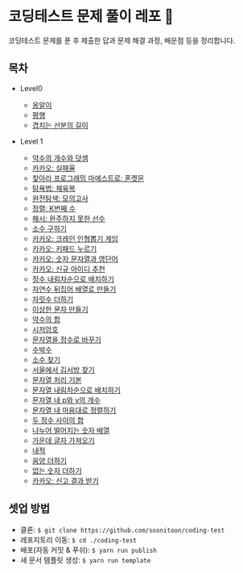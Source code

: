 # 코딩테스트 문제 풀이 레포 📝

코딩테스트 문제를 푼 후 제출한 답과 문제 해결 과정, 배운점 등을 정리합니다.

## 목차

- Level0

  - [옹알이](./docs/level0/옹알이.md)
  - [평행](./docs/level0/평행.md)
  - [겹치는 선분의 길이](./docs/level0/겹치는_선분의_길이.md)

- Level 1
  - [약수의 개수와 덧셈](./docs/level1/약수의_개수와_덧셈.md)
  - [카카오: 실패율](./docs/level1/실패율.md)
  - [찾아라 프로그래밍 마에스트로: 폰켓몬](./docs/level1/폰켓몬.md)
  - [탐욕법: 체육복](./docs/level1/체육복.md)
  - [완전탐색: 모의고사](./docs/level1/모의고사.md)
  - [정렬: K번째 수](./docs/level1/K번째수.md)
  - [해시: 완주하지 못한 선수](./docs/level1/완주못한선수.md)
  - [소수 구하기](./docs/level1/소수만들기.md)
  - [카카오: 크레인 인형뽑기 게임](./docs/level1/크레인게임.md)
  - [카카오: 키패드 누르기](./docs/level1/키패드누르기.md)
  - [카카오: 숫자 문자열과 영단어](./docs/level1/숫자문자열과영단어.md)
  - [카카오: 신규 아이디 추천](./docs/level1/아이디추천.md)
  - [정수 내림차순으로 배치하기](./docs/level1/정수_내림차순으로_배치하기.md)
  - [자연수 뒤집어 배열로 만들기](./docs/level1/자연수_뒤집어.md)
  - [자릿수 더하기](./docs/level1/자릿수_더하기.md)
  - [이상한 문자 만들기](./docs/level1/이상한_문자.md)
  - [약수의 합](./docs/level1/약수의_합.md)
  - [시저암호](./docs/level1/시저암호.md)
  - [문자열을 정수로 바꾸기](./docs/level1/문자열_정수_바꾸기.md)
  - [수박수](./docs/level1/수박수.md)
  - [소수 찾기](./docs/level1/소수_찾기.md)
  - [서울에서 김서방 찾기](./docs/level1/서울에서_김서방.md)
  - [문자열 처리 기본](./docs/level1/문자열_기본.md)
  - [문자열 내림차순으로 배치하기](./docs/level1/문자열_내림차.md)
  - [문자열 내 p와 y의 개수](./docs/level1/문자열_내_개수.md)
  - [문자열 내 마음대로 정렬하기](./docs/level1/문자열_마음대로.md)
  - [두 정수 사이의 합](./docs/level1/두_정수_합.md)
  - [나누어 떨어지는 숫자 배열](./docs/level1/나누어_떨어지는_숫자.md)
  - [가운데 글자 가져오기](./docs/level1/가운데_글자.md)
  - [내적](./docs/level1/내적.md)
  - [음양 더하기](./docs/level1/음양_더하기.md)
  - [없는 숫자 더하기](./docs/level1/없는_숫자_더하기.md)
  - [카카오: 신고 결과 받기](./docs/level1/신고_결과_받기.md)

## 셋업 방법

- 클론: `$ git clone https://github.com/soonitoon/coding-test`
- 레포지토리 이동: `$ cd ./coding-test`
- 배포(자동 커밋 & 푸쉬): `$ yarn run publish`
- 새 문서 템플릿 생성: `$ yarn run template`
